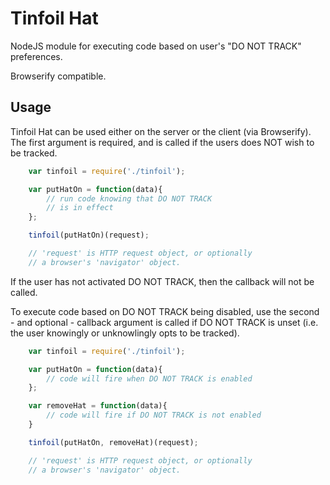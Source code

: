 # Tinfoil Hat

NodeJS module for executing code based on user's "DO NOT TRACK" preferences.

Browserify compatible.


## Usage

Tinfoil Hat can be used either on the server or the client (via Browserify).
The first argument is required, and is called if the users does NOT wish to be tracked.

```javascript
	var tinfoil = require('./tinfoil');

	var putHatOn = function(data){
		// run code knowing that DO NOT TRACK
		// is in effect
	};

	tinfoil(putHatOn)(request);

	// 'request' is HTTP request object, or optionally
	// a browser's 'navigator' object.
```
If the user has not activated DO NOT TRACK, then the callback will not be called.

To execute code based on DO NOT TRACK being disabled, use the second - and optional - callback argument is called if DO NOT TRACK is unset (i.e. the user knowingly or unknowlingly opts to be tracked).

```javascript
	var tinfoil = require('./tinfoil');

	var putHatOn = function(data){
		// code will fire when DO NOT TRACK is enabled
	};

	var removeHat = function(data){
		// code will fire if DO NOT TRACK is not enabled
	}

	tinfoil(putHatOn, removeHat)(request);

	// 'request' is HTTP request object, or optionally
	// a browser's 'navigator' object.
```
